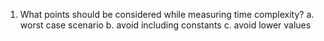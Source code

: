 1. What points should be considered while measuring time complexity?
  a. worst case scenario
  b. avoid including constants
  c. avoid lower values
